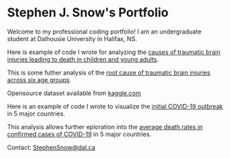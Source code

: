 # Stephen J. Snow's Portfolio
Welcome to my professional coding portfolio!
I am an undergraduate student at Dalhousie University in Halifax, NS. 
     
     
     
     
Here is example of code I wrote for analyzing the [causes of traumatic brain injuries leading to death in children and young adults](2020-10-29-230913.ipynb).

This is some futher analysis of the [root cause of traumatic brain injuries across six age groups]().

Opensource dataset available from [kaggle.com](https://www.kaggle.com/jessemostipak/traumatic-brain-injury-tbi)


Here is an example of code I wrote to visualize the [initial COVID-19 outbreak](Covid1.ipynb) in 5 major countries.

This analysis allows further eploration into the [average death rates in confirmed cases of COVID-19](Covid2.ipynb) in 5 major countries.   



Contact:
[StephenSnow@dal.ca](mailto:stephensnow@dal.ca)
